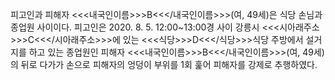 피고인과 피해자 <<<내국인이름>>>B<<</내국인이름>>>(여, 49세)은 식당 손님과 종업원 사이이다.
피고인은 2020. 8. 5. 12:00~13:00경 사이 강릉시 <<<시아래주소>>>C<<</시아래주소>>>에 있는 <<<식당>>>D<<</식당>>>식당 주방에서 설거지를 하고 있는 종업원인 피해자 <<<내국인이름>>>B<<</내국인이름>>>(여, 49세)의 뒤로 다가가 손으로 피해자의 엉덩이 부위를 1회 훑어 피해자를 강제로 추행하였다.
